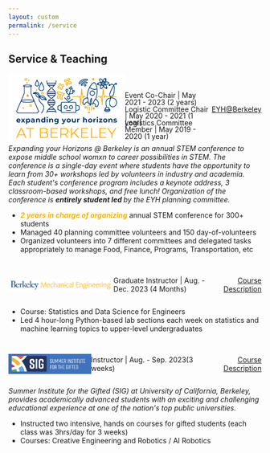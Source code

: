 ```yaml
---
layout: custom
permalink: /service
---
```



## Service & Teaching


<div style="display: flex; align-items: center; justify-content: space-between;">
    <div style="display: flex; align-items: center;">
        <img src="professional/eyh.png" height='140' alt="EYH">
        <div class="prof-head" style="vertical-align:bottom;">
            <p style="height: 10pt;line-height: 10pt;"> Event Co-Chair |<span class="date-head" style="height: 10pt;line-height: 10pt;"> May 2021 - 2023 (2 years) </span> </p>
            <p style="height: 10pt;line-height: 10pt;"> Logistic Committee Chair |<span class="date-head" style="height: 10pt;line-height: 10pt;"> May 2020 - 2021 (1 year) </span> </p>
            <p style="height: 10pt;line-height: 10pt;"> Logistics Committee Member |<span class="date-head" style="height: 10pt;line-height: 10pt;"> May 2019 - 2020 (1 year) </span> <br><br>
            </p>
        </div>
    </div>
    <div style="text-align: right;">
    <span class="date-head" style="text-align:right;"><a href="https://www.ocf.berkeley.edu/~eyh/index.html">EYH@Berkeley</a></span>
    </div>
</div>

<i>
Expanding your Horizons @ Berkeley is an annual STEM conference to expose middle school womxn to career possibilities in STEM. The conference is a single-day event where students have the opportunity to learn from 30+ workshops led by volunteers in industry and academia. Each student's conference program includes a keynote address, 3 classroom-based workshops, and free lunch! Organization of the conference is <b>entirely student led </b>by the EYH planning committee.</i>


- <span style="color:#F3B507;"><b><i>2 years in charge of organizing</i></b></span> annual STEM conference for 300+ students
- Managed 40 planning committee volunteers and 150 day-of-volunteers
- Organized volunteers into 7 different committees and delegated tasks appropriately to manage Food, Finance, Programs, Transportation, etc

<br>
<div style="display: flex; align-items: center; justify-content: space-between;">
    <div style="display: flex; align-items: center;">
        <img src="professional/mec.png" height='25' alt="MEC">
        <div class="prof-head" style="vertical-align:bottom;">
            <p> Graduate Instructor |<span class="date-head"> Aug. - Dec. 2023 (4  Months) </span> </p>
        </div>
    </div>
    <div style="text-align: right;">
    <span class="date-head" style="text-align:right;"><a href="https://classes.berkeley.edu/content/2023-spring-engin-178-001-lec-001">Course Description</a></span>
    </div>
</div>

- Course: Statistics and Data Science for Engineers
- Led 4 hour-long Python-based lab sections each week on statistics and machine learning topics to upper-level undergraduates

<br>
<div style="display: flex; align-items: center; justify-content: space-between;">
    <div style="display: flex; align-items: center;">
        <img src="professional/sig.png" height='40' alt="SIG">
        <div class="prof-head" style="vertical-align:bottom;">
            <p> Instructor |<span class="date-head">  Aug. - Sep. 2023(3 weeks) </span> </p>
        </div>
    </div>
    <div style="text-align: right;">
    <span class="date-head" style="text-align:right;"><a href="https://classes.berkeley.edu/content/2023-spring-engin-178-001-lec-001">Course Description</a></span>
    </div>
</div>

<i> Summer Institute for the Gifted (SIG) at University of California, Berkeley, provides academically advanced students with an exciting and challenging educational experience at one of the nation's top public universities. </i>


- Instructed two intensive, hands on courses for gifted students (each class was 3hrs/day for 3 weeks)
- Courses:  Creative Engineering and Robotics / AI Robotics
